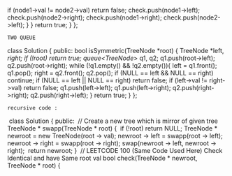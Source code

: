 if (node1->val != node2->val) return false;
check.push(node1->left);
check.push(node2->right);
check.push(node1->right);
check.push(node2->left);
}
}
return true;
}
};
```
TWO QUEUE
```
class Solution {
public:
bool isSymmetric(TreeNode *root) {
TreeNode *left, *right;
if (!root)
return true;
queue<TreeNode*> q1, q2;
q1.push(root->left);
q2.push(root->right);
while (!q1.empty() && !q2.empty()){
left = q1.front();
q1.pop();
right = q2.front();
q2.pop();
if (NULL == left && NULL == right)
continue;
if (NULL == left || NULL == right)
return false;
if (left->val != right->val)
return false;
q1.push(left->left);
q1.push(left->right);
q2.push(right->right);
q2.push(right->left);
}
return true;
}
};
```
recursive code :
```
​
class Solution {
public:
​
// Create a new tree which is mirror of given tree
TreeNode * swapp(TreeNode * root) {
​
if (!root) return NULL;
​
TreeNode * newroot = new TreeNode(root -> val);
newroot -> left = swapp(root -> left);
newroot -> right = swapp(root -> right);
​
swap(newroot -> left, newroot -> right);
​
return newroot;
}
​
// LEETCODE 100 (Same Code Used Here) Check Identical and have Same root val
bool check(TreeNode * newroot, TreeNode * root) {
​